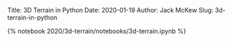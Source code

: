 Title: 3D Terrain in Python
Date: 2020-01-19
Author: Jack McKew
Slug: 3d-terrain-in-python

{% notebook 2020/3d-terrain/notebooks/3d-terrain.ipynb %}